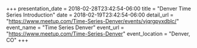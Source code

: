 +++
presentation_date = 2018-02-28T23:42:54-06:00
title = "Denver Time Series Introduction"
date = 2018-02-19T23:42:54-06:00
detail_url = "https://www.meetup.com/Time-Series-Denver/events/vjqrgpyxdblc/"
event_name = "Time Series Denver"
event_url = "https://www.meetup.com/Time-Series-Denver"
event_location = "Denver, CO"
+++